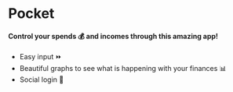 # Pocket

#### Control  your spends :moneybag: and incomes through this amazing app!
* Easy input :fast_forward:
* Beautiful graphs to see what is happening with your finances :bar_chart:
* Social login :rocket:
